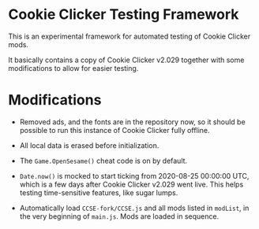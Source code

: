 Cookie Clicker Testing Framework
================================

This is an experimental framework for automated testing of Cookie Clicker mods.

It basically contains a copy of Cookie Clicker v2.029
together with some modifications to allow for easier testing.


Modifications
=============

- Removed ads, and the fonts are in the repository now,
	so it should be possible to run this instance of Cookie Clicker fully offline.

- All local data is erased before initialization.

- The `Game.OpenSesame()` cheat code is on by default.

- `Date.now()` is mocked to start ticking from 2020-08-25 00:00:00 UTC,
    which is a few days after Cookie Clicker v2.029 went live.
    This helps testing time-sensitive features, like sugar lumps.

- Automatically load `CCSE-fork/CCSE.js` and all mods listed in `modList`,
	in the very beginning of `main.js`.
	Mods are loaded in sequence.
